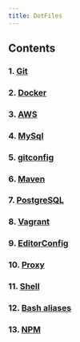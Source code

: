 ```yaml
---
title: DotFiles
---  
```

## Contents
### 1. [Git](Git.md)
### 2. [Docker](Docker.md)
### 3. [AWS](AWS.md)
### 4. [MySql](MySql.md)
### 5. [gitconfig](gitconfig.md)
### 6. [Maven](Maven.md)
### 7. [PostgreSQL](PostgreSQL.md)
### 8. [Vagrant](Vagrantfile.md)
### 9. [EditorConfig](editorconfig.md)
### 10. [Proxy](Proxy.md)
### 11. [Shell](Shell.md)
### 12. [Bash aliases](bash_aliases.md)
### 13. [NPM](npm.md)
